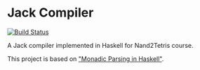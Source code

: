 # Jack Compiler

[![Build Status](https://travis-ci.com/SkyZH/jackcompiler.hs.svg?branch=master)](https://travis-ci.com/SkyZH/jackcompiler.hs)

A Jack compiler implemented in Haskell for Nand2Tetris course.

This project is based on ["Monadic Parsing in Haskell"](http://www.cs.nott.ac.uk/~pszgmh/pearl.pdf).
